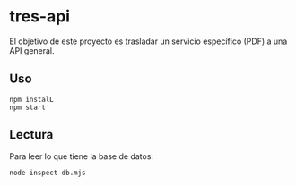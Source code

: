 # tres-api

El objetivo de este proyecto es trasladar un servicio específico (PDF) a una API general. 

## Uso

```
npm instalL
npm start
```

## Lectura

Para leer lo que tiene la base de datos: 

```
node inspect-db.mjs
```
